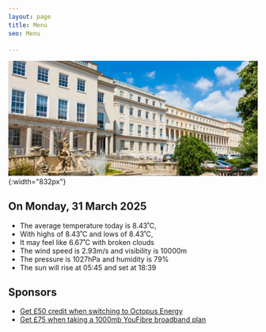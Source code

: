 ```yaml
---
layout: page
title: Menu
seo: Menu

---
```


![Logo](/images/logo.jpg){:width="832px"}

<!-- weather_marker starts -->
## On Monday, 31 March 2025

- The average temperature today is 8.43˚C,
- With highs of 8.43˚C and lows of 8.43˚C,
- It may feel like 6.67˚C with broken clouds
- The wind speed is 2.93m/s and visibility is 10000m
- The pressure is 1027hPa and humidity is 79%
- The sun will rise at 05:45 and set at 18:39

<!-- weather_marker ends -->

## Sponsors

- [Get £50 credit when switching to Octopus Energy](https://bit.ly/3oD1nnS)
- [Get £75 when taking a 1000mb YouFibre broadband plan](https://aklam.io/91zWhU?)



